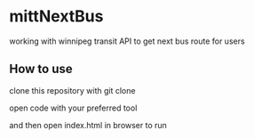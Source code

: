 # mittNextBus
working with winnipeg transit API to get next bus route for users

## How to use
clone this repository with git clone

open code with your preferred tool

and then open index.html in browser to run
